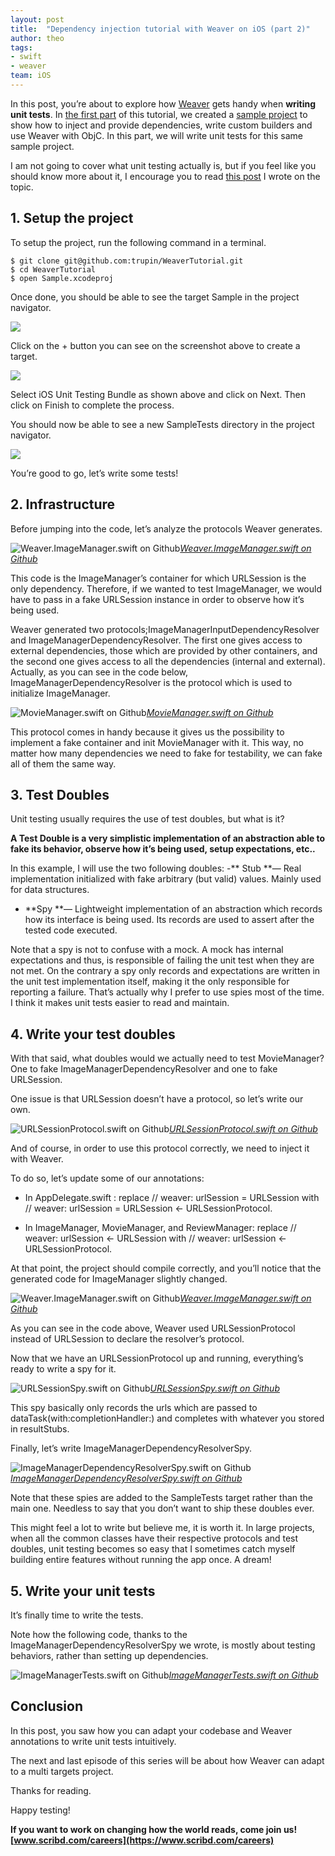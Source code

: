 ```yaml
---
layout: post
title:  "Dependency injection tutorial with Weaver on iOS (part 2)"
author: theo
tags:
- swift
- weaver
team: iOS
---
```



In this post, you’re about to explore how [Weaver](https://github.com/scribd/Weaver) gets handy when **writing unit tests**. In [the first part](https://medium.com/scribd-data-science-engineering/weaver-tutorial-for-ios-part-1-78265548dd00) of this tutorial, we created a [sample project](https://github.com/trupin/WeaverTutorial) to show how to inject and provide dependencies, write custom builders and use Weaver with ObjC. In this part, we will write unit tests for this same sample project.

I am not going to cover what unit testing actually is, but if you feel like you should know more about it, I encourage you to read [this post](https://medium.com/scribd-data-science-engineering/how-unit-testing-can-help-write-better-designs-c290d1c46776) I wrote on the topic.

## 1. Setup the project

To setup the project, run the following command in a terminal.

    $ git clone git@github.com:trupin/WeaverTutorial.git
    $ cd WeaverTutorial
    $ open Sample.xcodeproj

Once done, you should be able to see the target Sample in the project navigator.

![](https://cdn-images-1.medium.com/max/2000/1*2q84IoVmYLabJjyhEcQSPg.png)

Click on the + button you can see on the screenshot above to create a target.

![](https://cdn-images-1.medium.com/max/2920/1*ygE6soC8yjOyV69a79ZJsw.png)

Select iOS Unit Testing Bundle as shown above and click on Next. Then click on Finish to complete the process.

You should now be able to see a new SampleTests directory in the project navigator.

![](https://cdn-images-1.medium.com/max/2000/1*xifBjlz-G-rG5Oeh94EpeQ.png)

You’re good to go, let’s write some tests!

## 2. Infrastructure

Before jumping into the code, let’s analyze the protocols Weaver generates.

![[Weaver.ImageManager.swift on Github](https://github.com/trupin/WeaverTutorial/blob/master/Sample/Generated/Weaver.ImageManager.swift)](https://cdn-images-1.medium.com/max/2992/1*l_iEEJq1aAVD2NTujcHFxw.png)*[Weaver.ImageManager.swift on Github](https://github.com/trupin/WeaverTutorial/blob/master/Sample/Generated/Weaver.ImageManager.swift)*

This code is the ImageManager’s container for which URLSession is the only dependency. Therefore, if we wanted to test ImageManager, we would have to pass in a fake URLSession instance in order to observe how it’s being used.

Weaver generated two protocols;ImageManagerInputDependencyResolver and ImageManagerDependencyResolver. The first one gives access to external dependencies, those which are provided by other containers, and the second one gives access to all the dependencies (internal and external). Actually, as you can see in the code below, ImageManagerDependencyResolver is the protocol which is used to initialize ImageManager.

![[MovieManager.swift on Github](https://github.com/trupin/WeaverTutorial/blob/master/Sample/MovieManager.swift)](https://cdn-images-1.medium.com/max/2640/1*gxTGc6gLBdmuJBsmI8CW3Q.png)*[MovieManager.swift on Github](https://github.com/trupin/WeaverTutorial/blob/master/Sample/MovieManager.swift)*

This protocol comes in handy because it gives us the possibility to implement a fake container and init MovieManager with it. This way, no matter how many dependencies we need to fake for testability, we can fake all of them the same way.

## 3. Test Doubles

Unit testing usually requires the use of test doubles, but what is it?

**A Test Double is a very simplistic implementation of an abstraction able to fake its behavior, observe how it’s being used, setup expectations, etc..**

In this example, I will use the two following doubles:
-** Stub **— Real implementation initialized with fake arbitrary (but valid) values. Mainly used for data structures.
- **Spy **— Lightweight implementation of an abstraction which records how its interface is being used. Its records are used to assert after the tested code executed.

Note that a spy is not to confuse with a mock. A mock has internal expectations and thus, is responsible of failing the unit test when they are not met. On the contrary a spy only records and expectations are written in the unit test implementation itself, making it the only responsible for reporting a failure. That’s actually why I prefer to use spies most of the time. I think it makes unit tests easier to read and maintain.

## 4. Write your test doubles

With that said, what doubles would we actually need to test MovieManager? One to fake ImageManagerDependencyResolver and one to fake URLSession.

One issue is that URLSession doesn’t have a protocol, so let’s write our own.

![[URLSessionProtocol.swift on Github](https://github.com/trupin/WeaverTutorial/blob/master/Sample/URLSessionProtocol.swift)](https://cdn-images-1.medium.com/max/4096/1*A4syzjjhp0yaKyn5yRn6dg.png)*[URLSessionProtocol.swift on Github](https://github.com/trupin/WeaverTutorial/blob/master/Sample/URLSessionProtocol.swift)*

And of course, in order to use this protocol correctly, we need to inject it with Weaver.

To do so, let’s update some of our annotations:

* In AppDelegate.swift : replace // weaver: urlSession = URLSession with // weaver: urlSession = URLSession <- URLSessionProtocol.

* In ImageManager, MovieManager, and ReviewManager: replace // weaver: urlSession <- URLSession with // weaver: urlSession <- URLSessionProtocol.

At that point, the project should compile correctly, and you’ll notice that the generated code for ImageManager slightly changed.

![[Weaver.ImageManager.swift on Github](https://github.com/trupin/WeaverTutorial/blob/master/Sample/Generated/Weaver.ImageManager.swift)](https://cdn-images-1.medium.com/max/2992/1*5APK5uiMJtt2oapeB1H5cg.png)*[Weaver.ImageManager.swift on Github](https://github.com/trupin/WeaverTutorial/blob/master/Sample/Generated/Weaver.ImageManager.swift)*

As you can see in the code above, Weaver used URLSessionProtocol instead of URLSession to declare the resolver’s protocol.

Now that we have an URLSessionProtocol up and running, everything’s ready to write a spy for it.

![[URLSessionSpy.swift on Github](https://github.com/trupin/WeaverTutorial/blob/master/SampleTests/URLSessionSpy.swift)](https://cdn-images-1.medium.com/max/4096/1*ikXy24zXhjRYeEw-vxJG3w.png)*[URLSessionSpy.swift on Github](https://github.com/trupin/WeaverTutorial/blob/master/SampleTests/URLSessionSpy.swift)*

This spy basically only records the urls which are passed to dataTask(with:completionHandler:) and completes with whatever you stored in resultStubs.

Finally, let’s write ImageManagerDependencyResolverSpy.

![[ImageManagerDependencyResolverSpy.swift on Github](https://github.com/trupin/WeaverTutorial/blob/master/SampleTests/ImageManagerDependencyResolverSpy.swift)](https://cdn-images-1.medium.com/max/3056/1*oNmDkdhOoEyZmIb2qyUGtQ.png)*[ImageManagerDependencyResolverSpy.swift on Github](https://github.com/trupin/WeaverTutorial/blob/master/SampleTests/ImageManagerDependencyResolverSpy.swift)*

Note that these spies are added to the SampleTests target rather than the main one. Needless to say that you don’t want to ship these doubles ever.

This might feel a lot to write but believe me, it is worth it. In large projects, when all the common classes have their respective protocols and test doubles, unit testing becomes so easy that I sometimes catch myself building entire features without running the app once. A dream!

## 5. Write your unit tests

It’s finally time to write the tests.

Note how the following code, thanks to the ImageManagerDependencyResolverSpy we wrote, is mostly about testing behaviors, rather than setting up dependencies.

![[ImageManagerTests.swift on Github](https://github.com/trupin/WeaverTutorial/blob/master/SampleTests/ImageManagerTests.swift)](https://cdn-images-1.medium.com/max/4096/1*44zhsO4qY_JHuSvmDbStNQ.png)*[ImageManagerTests.swift on Github](https://github.com/trupin/WeaverTutorial/blob/master/SampleTests/ImageManagerTests.swift)*

## Conclusion

In this post, you saw how you can adapt your codebase and Weaver annotations to write unit tests intuitively.

The next and last episode of this series will be about how Weaver can adapt to a multi targets project.

Thanks for reading.

Happy testing!

**If you want to work on changing how the world reads, come join us! [www.scribd.com/careers](https://www.scribd.com/careers)**
